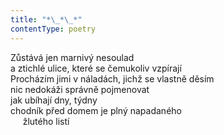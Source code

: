 ```yaml
---
title: "*\_*\_*"
contentType: poetry
---
```


<section>

Zůstává jen marnivý nesoulad  
a ztichlé ulice, které se čemukoliv vzpírají  
Procházím jimi v náladách, jichž se vlastně děsím  
nic nedokáži správně pojmenovat  
jak ubíhají dny, týdny  
chodník před domem je plný napadaného  
     žlutého listí

</section>

